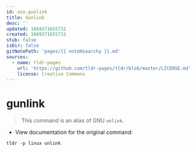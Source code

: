 ```yaml
---
id: osx.gunlink
title: Gunlink
desc: ''
updated: 1669371655731
created: 1669371655731
stub: false
isDir: false
gitNotePath: 'pages/{{ noteHiearchy }}.md'
sources:
  - name: tldr-pages
    url: 'https://github.com/tldr-pages/tldr/blob/master/LICENSE.md'
    license: Creative Commons
---
```

# gunlink

> This command is an alias of GNU `unlink`.

- View documentation for the original command:

`tldr -p linux unlink`

